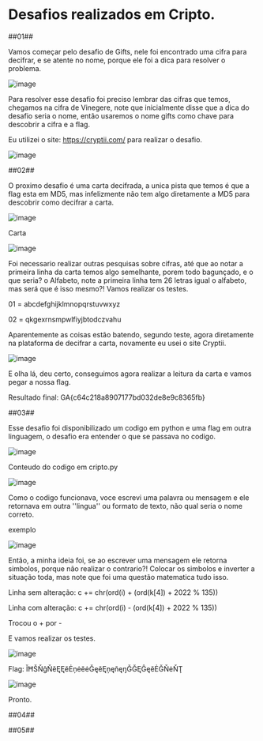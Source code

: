 

# Desafios realizados em Cripto.


##01## 

Vamos começar pelo desafio de Gifts, nele foi encontrado uma cifra para decifrar, e se atente no nome, porque ele foi a dica para resolver o problema.

![image](https://user-images.githubusercontent.com/26422836/210684113-aa288f56-a1a4-4fa2-8651-c9105803cac1.png)


Para resolver esse desafio foi preciso lembrar das cifras que temos, chegamos na cifra de Vinegere, note que inicialmente disse que a dica do desafio seria o nome, então usaremos o nome gifts como chave para descobrir a cifra e a flag.

Eu utilizei o site: https://cryptii.com/ para realizar o desafio.

![image](https://user-images.githubusercontent.com/26422836/210681564-42447eda-1857-4739-9f38-a5d978b55662.png)

##02##

O proximo desafio é uma carta decifrada, a unica pista que temos é que a flag esta em MD5, mas infelizmente não tem algo diretamente a MD5 para descobrir como decifrar a carta. 

![image](https://user-images.githubusercontent.com/26422836/210684501-92911ec6-b68a-460a-9a5e-d11ae83f9e6c.png)

Carta

![image](https://user-images.githubusercontent.com/26422836/210684398-930a2d40-b4a5-4fb3-8f2a-eb86923b44d7.png)


Foi necessario realizar outras pesquisas sobre cifras, até que ao notar a primeira linha da carta temos algo semelhante, porem todo bagunçado, e o que seria? o Alfabeto, note a primeira linha tem 26 letras igual o alfabeto, mas será que é isso mesmo?! Vamos realizar os testes.

01 = abcdefghijklmnopqrstuvwxyz

02 = qkgexrnsmpwlfiyjbtodczvahu

Aparentemente as coisas estão batendo, segundo teste, agora diretamente na plataforma de decifrar a carta, novamente eu usei o site Cryptii.

![image](https://user-images.githubusercontent.com/26422836/210683646-e5bd9375-2add-4428-873c-82a9cbd3188d.png)

E olha lá, deu certo, conseguimos agora realizar a leitura da carta e vamos pegar a nossa flag.

Resultado final:
GA{c64c218a8907177bd032de8e9c8365fb}


##03##

Esse desafio foi disponibilizado um codigo em python e uma flag em outra linguagem, o desafio era entender o que se passava no codigo.

![image](https://user-images.githubusercontent.com/26422836/210685735-e7016174-2a1d-4532-a6de-a7dd263c9e61.png)

Conteudo do codigo em cripto.py

![image](https://user-images.githubusercontent.com/26422836/210686535-caa6465c-5c87-4b62-88ed-34250e890f6b.png)


Como o codigo funcionava, voce escrevi uma palavra ou mensagem e ele retornava em outra ''lingua'' ou formato de texto, não qual seria o nome correto. 

exemplo

![image](https://user-images.githubusercontent.com/26422836/210685953-455d52ca-b2cc-4a7c-a872-4d07cdde51e6.png)

Então, a minha ideia foi, se ao escrever uma mensagem ele retorna simbolos, porque não realizar o contrario?! Colocar os simbolos e inverter a situação toda, mas note que foi uma questão matematica tudo isso.

Linha sem alteração: c += chr(ord(i) + (ord(k[4]) + 2022 % 135))

Linha com alteração: c += chr(ord(i) - (ord(k[4]) + 2022 % 135))

Trocou o + por -

E vamos realizar os testes.

![image](https://user-images.githubusercontent.com/26422836/210686299-fe309d2d-7ab8-4058-9799-1b9f6bd15b2d.png)

Flag: ĬĦŠŇĝŇěĘĘĕĖņėĕėĞęĕĘņęňęŋĞĞĘĜęĕĖĞŇėŇŢ

![image](https://user-images.githubusercontent.com/26422836/210686378-0867c46d-2ae4-4217-bdb5-95ca9e09a36b.png)

Pronto.



##04##

##05##
